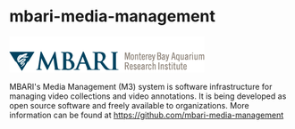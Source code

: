 # mbari-media-management

![MBARI logo](resources/images/logo-mbari-3b.png)

MBARI's Media Management (M3) system is software infrastructure for managing video collections and video annotations. It is being developed as open source software and freely available to organizations. More information can be found at <https://github.com/mbari-media-management>
